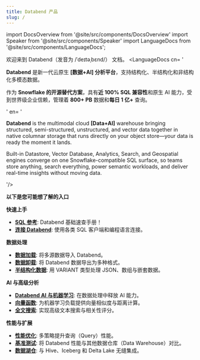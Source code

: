 ```yaml
---
title: Databend 产品
slug: /
---
```


import DocsOverview from '@site/src/components/DocsOverview'
import Speaker from '@site/src/components/Speaker'
import LanguageDocs from '@site/src/components/LanguageDocs';

欢迎来到 Databend（发音为 /ˈdeɪtəˌbɛnd/）<Speaker /> 文档。
<LanguageDocs
cn=
'

**Databend** 是新一代云原生 **[数据+AI] 分析平台**，支持结构化、半结构化和非结构化多模态数据。

作为 **Snowflake 的开源替代方案**，具有**近 100% SQL 兼容性**和原生 AI 能力，受到世界级企业信赖，管理着 **800+ PB** 数据和**每日 1 亿+** 查询。

'
en=
'

**Databend** is the multimodal cloud **[Data+AI]** warehouse bringing structured, semi-structured, unstructured, and vector data together in native columnar storage that runs directly on your object store—your data is ready the moment it lands.

Built-in Datastore, Vector Database, Analytics, Search, and Geospatial engines converge on one Snowflake-compatible SQL surface, so teams store anything, search everything, power semantic workloads, and deliver real-time insights without moving data.

'/>

<DocsOverview />

**以下是您可能想了解的入口**

**快速上手**
- **[SQL 参考](/sql)**: Databend 基础速查手册！
- **[连接 Databend](/guides/sql-clients)**: 使用各类 SQL 客户端和编程语言连接。

**数据处理**
- **[数据加载](/guides/load-data)**: 将多源数据导入 Databend。
- **[数据卸载](/guides/unload-data)**: 将 Databend 数据导出为多种格式。
- **[半结构化数据](/sql/sql-functions/semi-structured-functions)**: 用 VARIANT 类型处理 JSON、数组与嵌套数据。

**AI 与高级分析**
- **[Databend AI 与机器学习](/guides/ai-functions)**: 在数据处理中释放 AI 能力。
- **[向量函数](/sql/sql-functions/vector-functions)**: 为机器学习负载提供向量相似度与距离计算。
- **[全文搜索](/guides/performance/fulltext-index)**: 实现高级文本搜索与相关性评分。

**性能与扩展**
- **[性能优化](/guides/performance)**: 多策略提升查询（Query）性能。
- **[基准测试](/guides/benchmark)**: 将 Databend 性能与其他数据仓库（Data Warehouse）对比。
- **[数据湖仓](/sql/sql-reference/table-engines)**: 与 Hive、Iceberg 和 Delta Lake 无缝集成。
